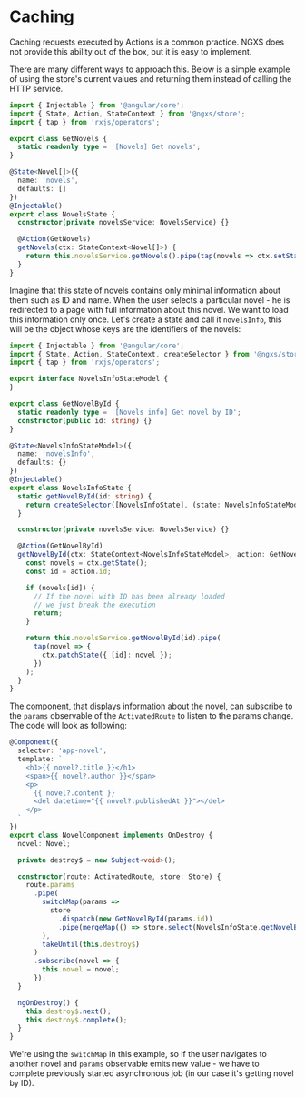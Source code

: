 # Caching

Caching requests executed by Actions is a common practice. NGXS does not provide this ability out of the box, but it is easy to implement.

There are many different ways to approach this. Below is a simple example of using the store's current values and returning them instead of calling the HTTP service.

```typescript
import { Injectable } from '@angular/core';
import { State, Action, StateContext } from '@ngxs/store';
import { tap } from 'rxjs/operators';

export class GetNovels {
  static readonly type = '[Novels] Get novels';
}

@State<Novel[]>({
  name: 'novels',
  defaults: []
})
@Injectable()
export class NovelsState {
  constructor(private novelsService: NovelsService) {}

  @Action(GetNovels)
  getNovels(ctx: StateContext<Novel[]>) {
    return this.novelsService.getNovels().pipe(tap(novels => ctx.setState(novels)));
  }
}
```

Imagine that this state of novels contains only minimal information about them such as ID and name. When the user selects a particular novel - he is redirected to a page with full information about this novel. We want to load this information only once. Let's create a state and call it `novelsInfo`, this will be the object whose keys are the identifiers of the novels:

```typescript
import { Injectable } from '@angular/core';
import { State, Action, StateContext, createSelector } from '@ngxs/store';
import { tap } from 'rxjs/operators';

export interface NovelsInfoStateModel {
}

export class GetNovelById {
  static readonly type = '[Novels info] Get novel by ID';
  constructor(public id: string) {}
}

@State<NovelsInfoStateModel>({
  name: 'novelsInfo',
  defaults: {}
})
@Injectable()
export class NovelsInfoState {
  static getNovelById(id: string) {
    return createSelector([NovelsInfoState], (state: NovelsInfoStateModel) => state[id]);
  }

  constructor(private novelsService: NovelsService) {}

  @Action(GetNovelById)
  getNovelById(ctx: StateContext<NovelsInfoStateModel>, action: GetNovelById) {
    const novels = ctx.getState();
    const id = action.id;

    if (novels[id]) {
      // If the novel with ID has been already loaded
      // we just break the execution
      return;
    }

    return this.novelsService.getNovelById(id).pipe(
      tap(novel => {
        ctx.patchState({ [id]: novel });
      })
    );
  }
}
```

The component, that displays information about the novel, can subscribe to the `params` observable of the `ActivatedRoute` to listen to the params change. The code will look as following:

```typescript
@Component({
  selector: 'app-novel',
  template: `
    <h1>{{ novel?.title }}</h1>
    <span>{{ novel?.author }}</span>
    <p>
      {{ novel?.content }}
      <del datetime="{{ novel?.publishedAt }}"></del>
    </p>
  `
})
export class NovelComponent implements OnDestroy {
  novel: Novel;

  private destroy$ = new Subject<void>();

  constructor(route: ActivatedRoute, store: Store) {
    route.params
      .pipe(
        switchMap(params =>
          store
            .dispatch(new GetNovelById(params.id))
            .pipe(mergeMap(() => store.select(NovelsInfoState.getNovelById(params.id))))
        ),
        takeUntil(this.destroy$)
      )
      .subscribe(novel => {
        this.novel = novel;
      });
  }

  ngOnDestroy() {
    this.destroy$.next();
    this.destroy$.complete();
  }
}
```

We're using the `switchMap` in this example, so if the user navigates to another novel and `params` observable emits new value - we have to complete previously started asynchronous job \(in our case it's getting novel by ID\).

